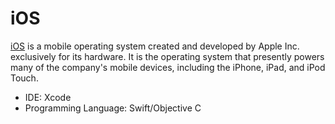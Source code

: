# iOS

[iOS](https://en.wikipedia.org/wiki/IOS) is a mobile operating system created and developed by Apple Inc. exclusively for its hardware. It is the operating system that presently powers many of the company's mobile devices, including the iPhone, iPad, and iPod Touch.

- IDE: Xcode
- Programming Language: Swift/Objective C
